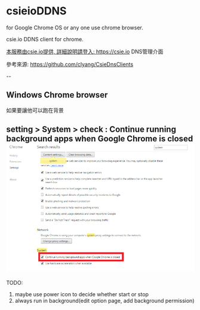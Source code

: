 <h1>csieioDDNS </h1>

for Google Chrome OS or any one use chrome browser.

csie.io DDNS client for chrome.

<a href="https://csie.io">本服務由csie.io提供, 詳細說明請登入: https://csie.io DNS管理介面</a>

參考來源: <a href="https://github.com/clyang/CsieDnsClients">https://github.com/clyang/CsieDnsClients</a>

--
<h2>Windows Chrome browser</h2>

如果要讓他可以跑在背景

setting > System > check : Continue running background apps when Google Chrome is closed
![allow run in background](https://raw.githubusercontent.com/xiantank/csieioDDNS/master/img/readme_background.png)
--
TODO:

1. maybe use power icon to decide whether start or stop
2. always run in background(edit option page, add background permission)
